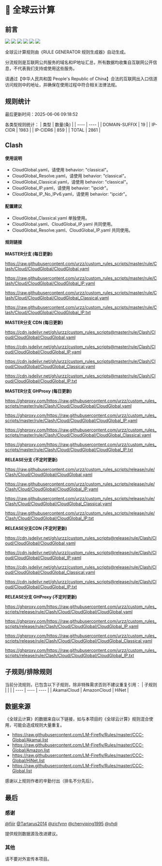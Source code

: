 # 🧸 全球云计算

## 前言

![](https://shields.io/badge/-移除重复规则-ff69b4) ![](https://shields.io/badge/-DOMAIN与DOMAIN--SUFFIX合并-green) ![](https://shields.io/badge/-DOMAIN--SUFFIX间合并-critical) ![](https://shields.io/badge/-DOMAIN与DOMAIN--KEYWORD合并-9cf) ![](https://shields.io/badge/-DOMAIN--SUFFIX与DOMAIN--KEYWORD合并-blue) ![](https://shields.io/badge/-IP--CIDR(6)合并-blueviolet) 

全球云计算规则由《RULE GENERATOR 规则生成器》自动生成。

分流规则是互联网公共服务的域名和IP地址汇总，所有数据均收集自互联网公开信息，不代表我们支持或使用这些服务。

请通过【中华人民共和国 People's Republic of China】合法的互联网出入口信道访问规则中的地址，并确保在使用过程中符合相关法律法规。

## 规则统计

最后更新时间：2025-06-06 09:18:52

各类型规则统计：
| 类型 | 数量(条)  | 
| ---- | ----  |
| DOMAIN-SUFFIX | 19  | 
| IP-CIDR | 1983  | 
| IP-CIDR6 | 859  | 
| TOTAL | 2861  | 


## Clash 

#### 使用说明
- CloudGlobal.yaml，请使用 behavior: "classical"。
- CloudGlobal_Resolve.yaml，请使用 behavior: "classical"。
- CloudGlobal_Classical.yaml，请使用 behavior: "classical"。
- CloudGlobal_IP.yaml，请使用 behavior: "ipcidr"。
- CloudGlobal_IP_No_IPv6.yaml，请使用 behavior: "ipcidr"。

#### 配置建议
- CloudGlobal_Classical.yaml 单独使用。
- CloudGlobal.yaml、CloudGlobal_IP.yaml 共同使用。
- CloudGlobal_Resolve.yaml、CloudGlobal_IP.yaml 共同使用。

#### 规则链接
**MASTER分支 (每日更新)**

https://raw.githubusercontent.com/urzz/custom_rules_scripts/master/rule/Clash/Cloud/CloudGlobal/CloudGlobal.yaml

https://raw.githubusercontent.com/urzz/custom_rules_scripts/master/rule/Clash/Cloud/CloudGlobal/CloudGlobal_IP.yaml

https://raw.githubusercontent.com/urzz/custom_rules_scripts/master/rule/Clash/Cloud/CloudGlobal/CloudGlobal_Classical.yaml

https://raw.githubusercontent.com/urzz/custom_rules_scripts/master/rule/Clash/Cloud/CloudGlobal/CloudGlobal_IP.txt

**MASTER分支 CDN (每日更新)**

https://cdn.jsdelivr.net/gh/urzz/custom_rules_scripts@master/rule/Clash/Cloud/CloudGlobal/CloudGlobal.yaml

https://cdn.jsdelivr.net/gh/urzz/custom_rules_scripts@master/rule/Clash/Cloud/CloudGlobal/CloudGlobal_IP.yaml

https://cdn.jsdelivr.net/gh/urzz/custom_rules_scripts@master/rule/Clash/Cloud/CloudGlobal/CloudGlobal_Classical.yaml

https://cdn.jsdelivr.net/gh/urzz/custom_rules_scripts@master/rule/Clash/Cloud/CloudGlobal/CloudGlobal_IP.txt

**MASTER分支 GHProxy (每日更新)**

https://ghproxy.com/https://raw.githubusercontent.com/urzz/custom_rules_scripts/master/rule/Clash/Cloud/CloudGlobal/CloudGlobal.yaml

https://ghproxy.com/https://raw.githubusercontent.com/urzz/custom_rules_scripts/master/rule/Clash/Cloud/CloudGlobal/CloudGlobal_IP.yaml

https://ghproxy.com/https://raw.githubusercontent.com/urzz/custom_rules_scripts/master/rule/Clash/Cloud/CloudGlobal/CloudGlobal_Classical.yaml

https://ghproxy.com/https://raw.githubusercontent.com/urzz/custom_rules_scripts/master/rule/Clash/Cloud/CloudGlobal/CloudGlobal_IP.txt

**RELEASE分支 (不定时更新)**

https://raw.githubusercontent.com/urzz/custom_rules_scripts/release/rule/Clash/Cloud/CloudGlobal/CloudGlobal.yaml

https://raw.githubusercontent.com/urzz/custom_rules_scripts/release/rule/Clash/Cloud/CloudGlobal/CloudGlobal_IP.yaml

https://raw.githubusercontent.com/urzz/custom_rules_scripts/release/rule/Clash/Cloud/CloudGlobal/CloudGlobal_Classical.yaml

https://raw.githubusercontent.com/urzz/custom_rules_scripts/release/rule/Clash/Cloud/CloudGlobal/CloudGlobal_IP.txt

**RELEASE分支CDN (不定时更新)**

https://cdn.jsdelivr.net/gh/urzz/custom_rules_scripts@release/rule/Clash/Cloud/CloudGlobal/CloudGlobal.yaml

https://cdn.jsdelivr.net/gh/urzz/custom_rules_scripts@release/rule/Clash/Cloud/CloudGlobal/CloudGlobal_IP.yaml

https://cdn.jsdelivr.net/gh/urzz/custom_rules_scripts@release/rule/Clash/Cloud/CloudGlobal/CloudGlobal_Classical.yaml

https://cdn.jsdelivr.net/gh/urzz/custom_rules_scripts@release/rule/Clash/Cloud/CloudGlobal/CloudGlobal_IP.txt

**RELEASE分支 GHProxy (不定时更新)**

https://ghproxy.com/https://raw.githubusercontent.com/urzz/custom_rules_scripts/release/rule/Clash/Cloud/CloudGlobal/CloudGlobal.yaml

https://ghproxy.com/https://raw.githubusercontent.com/urzz/custom_rules_scripts/release/rule/Clash/Cloud/CloudGlobal/CloudGlobal_IP.yaml

https://ghproxy.com/https://raw.githubusercontent.com/urzz/custom_rules_scripts/release/rule/Clash/Cloud/CloudGlobal/CloudGlobal_Classical.yaml

https://ghproxy.com/https://raw.githubusercontent.com/urzz/custom_rules_scripts/release/rule/Clash/Cloud/CloudGlobal/CloudGlobal_IP.txt

## 子规则/排除规则

当前分流规则，已包含以下子规则，除非特殊需求否则不建议重复引用：
| 子规则  |  |  | 
| ---- | ---- | ----  |
| AkamaiCloud | AmazonCloud | HiNet  | 


## 数据来源

《全球云计算》的数据来自以下链接，如与本项目的《全球云计算》规则混合使用，可能会造成规则大量重复。

- https://raw.githubusercontent.com/LM-Firefly/Rules/master/CCC-Global/Akamai.list
- https://raw.githubusercontent.com/LM-Firefly/Rules/master/CCC-Global/Amazon.list
- https://raw.githubusercontent.com/LM-Firefly/Rules/master/CCC-Global/HiNet.list
- https://raw.githubusercontent.com/LM-Firefly/Rules/master/CCC-Global.list


感谢以上规则作者的辛勤付出（排名不分先后）。

## 最后

### 感谢

[@fiiir](https://github.com/fiiir) [@Tartarus2014](https://github.com/Tartarus2014) [@zjcfynn](https://github.com/zjcfynn) [@chenyiping1995](https://github.com/chenyiping1995) [@vhdj](https://github.com/vhdj)

提供规则数据源及改进建议。

### 其他

请不要对外宣传本项目。